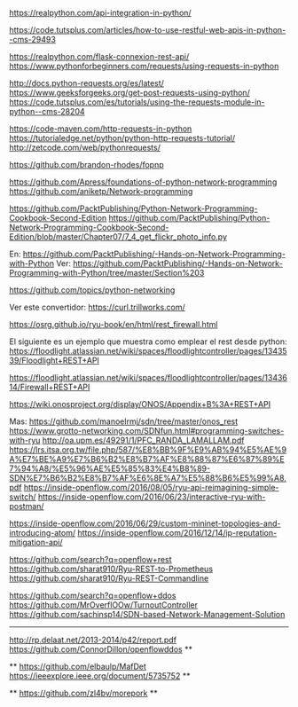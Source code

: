 

https://realpython.com/api-integration-in-python/

https://code.tutsplus.com/articles/how-to-use-restful-web-apis-in-python--cms-29493


https://realpython.com/flask-connexion-rest-api/
https://www.pythonforbeginners.com/requests/using-requests-in-python 

http://docs.python-requests.org/es/latest/
https://www.geeksforgeeks.org/get-post-requests-using-python/
https://code.tutsplus.com/es/tutorials/using-the-requests-module-in-python--cms-28204

https://code-maven.com/http-requests-in-python
https://tutorialedge.net/python/python-http-requests-tutorial/
http://zetcode.com/web/pythonrequests/

https://github.com/brandon-rhodes/fopnp

https://github.com/Apress/foundations-of-python-network-programming
https://github.com/aniketp/Network-programming

https://github.com/PacktPublishing/Python-Network-Programming-Cookbook-Second-Edition
https://github.com/PacktPublishing/Python-Network-Programming-Cookbook-Second-Edition/blob/master/Chapter07/7_4_get_flickr_photo_info.py


En: https://github.com/PacktPublishing/-Hands-on-Network-Programming-with-Python
Ver: https://github.com/PacktPublishing/-Hands-on-Network-Programming-with-Python/tree/master/Section%203

https://github.com/topics/python-networking

Ver este convertidor: https://curl.trillworks.com/

https://osrg.github.io/ryu-book/en/html/rest_firewall.html

El siguiente es un ejemplo que muestra como emplear el rest desde python: https://floodlight.atlassian.net/wiki/spaces/floodlightcontroller/pages/1343539/Floodlight+REST+API


https://floodlight.atlassian.net/wiki/spaces/floodlightcontroller/pages/1343614/Firewall+REST+API

https://wiki.onosproject.org/display/ONOS/Appendix+B%3A+REST+API


Mas: 
https://github.com/manoelrmj/sdn/tree/master/onos_rest
https://www.grotto-networking.com/SDNfun.html#programming-switches-with-ryu
http://oa.upm.es/49291/1/PFC_RANDA_LAMALLAM.pdf
https://lrs.itsa.org.tw/file.php/587/%E8%BB%9F%E9%AB%94%E5%AE%9A%E7%BE%A9%E7%B6%B2%E8%B7%AF%E8%88%87%E6%87%89%E7%94%A8/%E5%96%AE%E5%85%83%E4%B8%89-SDN%E7%B6%B2%E8%B7%AF%E6%8E%A7%E5%88%B6%E5%99%A8.pdf
https://inside-openflow.com/2016/08/05/ryu-api-reimagining-simple-switch/
https://inside-openflow.com/2016/06/23/interactive-ryu-with-postman/

https://inside-openflow.com/2016/06/29/custom-mininet-topologies-and-introducing-atom/
https://inside-openflow.com/2016/12/14/ip-reputation-mitigation-api/

https://github.com/search?q=openflow+rest
https://github.com/sharat910/Ryu-REST-to-Prometheus
https://github.com/sharat910/Ryu-REST-Commandline


https://github.com/search?q=openflow+ddos
https://github.com/MrOverflOOw/TurnoutController
https://github.com/sachinsp14/SDN-based-Network-Management-Solution

***
http://rp.delaat.net/2013-2014/p42/report.pdf
https://github.com/ConnorDillon/openflowddos
**

**
https://github.com/elbaulp/MafDet
https://ieeexplore.ieee.org/document/5735752
**

**
https://github.com/zl4bv/morepork
**
